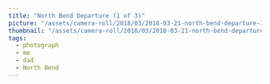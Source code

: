 ```yaml
---
title: "North Bend Departure (1 of 3)"
picture: "/assets/camera-roll/2018/03/2018-03-21-north-bend-departure-1/20180321_223627481_iOS.jpg"
thumbnail: "/assets/camera-roll/2018/03/2018-03-21-north-bend-departure-1/20180321_223627481_iOS-thumbnail.jpg"
tags:
  - photograph
  - me
  - dad
  - North Bend
---
```

